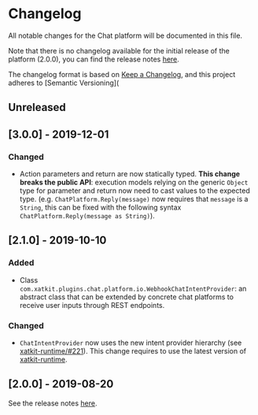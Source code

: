 # Changelog

All notable changes for the Chat platform will be documented in this file.

Note that there is no changelog available for the initial release of the platform (2.0.0), you can find the release notes [here](https://github.com/xatkit-bot-platform/xatkit-chat-platform/releases).

The changelog format is based on [Keep a Changelog](https://keepachangelog.com/en/1.0.0/), and this project adheres to [Semantic Versioning](

## Unreleased

## [3.0.0] - 2019-12-01

### Changed
- Action parameters and return are now statically typed. **This change breaks the public API**: execution models relying on the generic `Object` type for parameter and return now need to cast values to the expected type. (e.g. `ChatPlatform.Reply(message)` now requires that `message` is a `String`, this can be fixed with the following syntax `ChatPlatform.Reply(message as String)`).  

## [2.1.0] - 2019-10-10

### Added

- Class `com.xatkit.plugins.chat.platform.io.WebhookChatIntentProvider`: an abstract class that can be extended by concrete chat platforms to receive user inputs through REST endpoints.

### Changed

- `ChatIntentProvider` now uses the new intent provider hierarchy  (see [xatkit-runtime/#221](https://github.com/xatkit-bot-platform/xatkit-runtime/issues/221)). This change requires to use the latest version of [xatkit-runtime](https://github.com/xatkit-bot-platform/xatkit-runtime).

## [2.0.0] - 2019-08-20 

See the release notes [here](https://github.com/xatkit-bot-platform/xatkit-slack-platform/releases).
